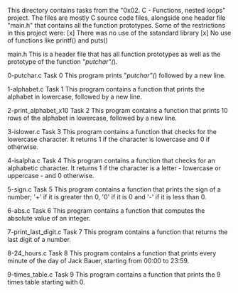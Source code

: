 This directory contains tasks from the "0x02. C - Functions, nested loops" project.
The files are mostly C source code files, alongside one header file "main.h" that contains all the function prototypes.
Some of the restrictions in this project were:
[x] There was no use of the sstandard library
[x] No use of functions like printf() and puts()


main.h
This is a header file that has all function prototypes as well as the prototype of the function "_putchar"(_).

0-putchar.c
Task 0
This program prints "_putchar"(_) followed by a new line.

1-alphabet.c
Task 1
This program contains a function that prints the alphabet in lowercase, followed by a new line.

2-print_alphabet_x10
Task 2
This program contains a function that prints 10 rows of the alphabet in lowercase, followed by a new line.

3-islower.c
Task 3
This program contains a function that checks for the lowercase character. It returns 1 if the character is lowercase and 0 if otherwise.

4-isalpha.c
Task 4
This program contains a function that checks for an alphabetic character. It returns 1 if the character is a letter - lowercase or uppercase - and 0 otherwise.

5-sign.c
Task 5
This program contains a function that prints the sign of a number; '+' if it is greater thn 0, '0' if it is 0 and '-' if it is less than 0.

6-abs.c
Task 6
This program contains a function that computes the absolute value of an integer.

7-print_last_digit.c
Task 7
This program contains a function that returns the last digit of a number.

8-24_hours.c
Task 8
This program contains a function that prints every minute of the day of Jack Bauer, starting from 00:00 to 23:59.

9-times_table.c
Task 9
This program contains a function that prints the 9 times table starting with 0.
